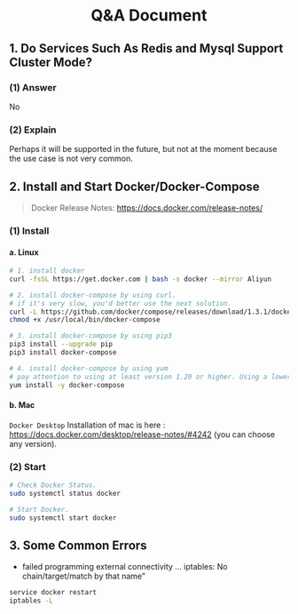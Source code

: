<div align="center"> <h1>Q&A Document</h1> </div>

## 1. Do Services Such As Redis and Mysql Support Cluster Mode?

### (1) Answer
No

### (2) Explain
Perhaps it will be supported in the future, but not at the moment because the use case is not very common.

## 2. Install and Start Docker/Docker-Compose

> Docker Release Notes: https://docs.docker.com/release-notes/

### (1) Install

#### a. Linux

```bash
# 1. install docker
curl -fsSL https://get.docker.com | bash -s docker --mirror Aliyun

# 2. install docker-compose by using curl.
# if it's very slow, you'd better use the next solution.
curl -L https://github.com/docker/compose/releases/download/1.3.1/docker-compose-`uname -s`-`uname -m` > /usr/local/bin/docker-compose
chmod +x /usr/local/bin/docker-compose

# 3. install docker-compose by using pip3
pip3 install --upgrade pip
pip3 install docker-compose

# 4. install docker-compose by using yum
# pay attention to using at least version 1.20 or higher. Using a lower version may result in a failed compose.
yum install -y docker-compose
```

#### b. Mac

```Docker Desktop``` Installation of mac is here : https://docs.docker.com/desktop/release-notes/#4242 (you can choose any version).

### (2) Start

```bash
# Check Docker Status.
sudo systemctl status docker

# Start Docker.
sudo systemctl start docker
```

## 3. Some Common Errors

- failed programming external connectivity … iptables: No chain/target/match by that name”

```bash
service docker restart
iptables -L 
```
